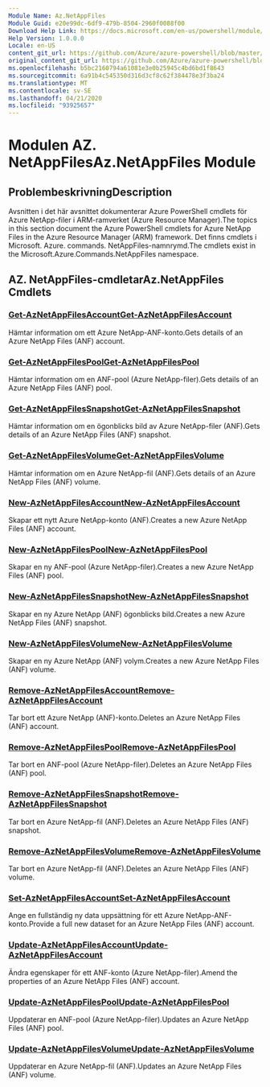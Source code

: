 ```yaml
---
Module Name: Az.NetAppFiles
Module Guid: e20e99dc-6df9-479b-8504-2960f0088f00
Download Help Link: https://docs.microsoft.com/en-us/powershell/module/az.netappfiles
Help Version: 1.0.0.0
Locale: en-US
content_git_url: https://github.com/Azure/azure-powershell/blob/master/src/NetAppFiles/NetAppFiles/help/Az.NetAppFiles.md
original_content_git_url: https://github.com/Azure/azure-powershell/blob/master/src/NetAppFiles/NetAppFiles/help/Az.NetAppFiles.md
ms.openlocfilehash: b5bc2160794a61081e3e0b25945c4bd6bd1f8643
ms.sourcegitcommit: 6a91b4c545350d316d3cf8c62f384478e3f3ba24
ms.translationtype: MT
ms.contentlocale: sv-SE
ms.lasthandoff: 04/21/2020
ms.locfileid: "93925657"
---
```

# <span data-ttu-id="e9215-101">Modulen AZ. NetAppFiles</span><span class="sxs-lookup"><span data-stu-id="e9215-101">Az.NetAppFiles Module</span></span>
## <span data-ttu-id="e9215-102">Problembeskrivning</span><span class="sxs-lookup"><span data-stu-id="e9215-102">Description</span></span>
<span data-ttu-id="e9215-103">Avsnitten i det här avsnittet dokumenterar Azure PowerShell cmdlets för Azure NetApp-filer i ARM-ramverket (Azure Resource Manager).</span><span class="sxs-lookup"><span data-stu-id="e9215-103">The topics in this section document the Azure PowerShell cmdlets for Azure NetApp Files in the Azure Resource Manager (ARM) framework.</span></span> <span data-ttu-id="e9215-104">Det finns cmdlets i Microsoft. Azure. commands. NetAppFiles-namnrymd.</span><span class="sxs-lookup"><span data-stu-id="e9215-104">The cmdlets exist in the Microsoft.Azure.Commands.NetAppFiles namespace.</span></span>

## <span data-ttu-id="e9215-105">AZ. NetAppFiles-cmdletar</span><span class="sxs-lookup"><span data-stu-id="e9215-105">Az.NetAppFiles Cmdlets</span></span>
### [<span data-ttu-id="e9215-106">Get-AzNetAppFilesAccount</span><span class="sxs-lookup"><span data-stu-id="e9215-106">Get-AzNetAppFilesAccount</span></span>](Get-AzNetAppFilesAccount.md)
<span data-ttu-id="e9215-107">Hämtar information om ett Azure NetApp-ANF-konto.</span><span class="sxs-lookup"><span data-stu-id="e9215-107">Gets details of an Azure NetApp Files (ANF) account.</span></span>

### [<span data-ttu-id="e9215-108">Get-AzNetAppFilesPool</span><span class="sxs-lookup"><span data-stu-id="e9215-108">Get-AzNetAppFilesPool</span></span>](Get-AzNetAppFilesPool.md)
<span data-ttu-id="e9215-109">Hämtar information om en ANF-pool (Azure NetApp-filer).</span><span class="sxs-lookup"><span data-stu-id="e9215-109">Gets details of an Azure NetApp Files (ANF) pool.</span></span>

### [<span data-ttu-id="e9215-110">Get-AzNetAppFilesSnapshot</span><span class="sxs-lookup"><span data-stu-id="e9215-110">Get-AzNetAppFilesSnapshot</span></span>](Get-AzNetAppFilesSnapshot.md)
<span data-ttu-id="e9215-111">Hämtar information om en ögonblicks bild av Azure NetApp-filer (ANF).</span><span class="sxs-lookup"><span data-stu-id="e9215-111">Gets details of an Azure NetApp Files (ANF) snapshot.</span></span>

### [<span data-ttu-id="e9215-112">Get-AzNetAppFilesVolume</span><span class="sxs-lookup"><span data-stu-id="e9215-112">Get-AzNetAppFilesVolume</span></span>](Get-AzNetAppFilesVolume.md)
<span data-ttu-id="e9215-113">Hämtar information om en Azure NetApp-fil (ANF).</span><span class="sxs-lookup"><span data-stu-id="e9215-113">Gets details of an Azure NetApp Files (ANF) volume.</span></span>

### [<span data-ttu-id="e9215-114">New-AzNetAppFilesAccount</span><span class="sxs-lookup"><span data-stu-id="e9215-114">New-AzNetAppFilesAccount</span></span>](New-AzNetAppFilesAccount.md)
<span data-ttu-id="e9215-115">Skapar ett nytt Azure NetApp-konto (ANF).</span><span class="sxs-lookup"><span data-stu-id="e9215-115">Creates a new Azure NetApp Files (ANF) account.</span></span>

### [<span data-ttu-id="e9215-116">New-AzNetAppFilesPool</span><span class="sxs-lookup"><span data-stu-id="e9215-116">New-AzNetAppFilesPool</span></span>](New-AzNetAppFilesPool.md)
<span data-ttu-id="e9215-117">Skapar en ny ANF-pool (Azure NetApp-filer).</span><span class="sxs-lookup"><span data-stu-id="e9215-117">Creates a new Azure NetApp Files (ANF) pool.</span></span>

### [<span data-ttu-id="e9215-118">New-AzNetAppFilesSnapshot</span><span class="sxs-lookup"><span data-stu-id="e9215-118">New-AzNetAppFilesSnapshot</span></span>](New-AzNetAppFilesSnapshot.md)
<span data-ttu-id="e9215-119">Skapar en ny Azure NetApp (ANF) ögonblicks bild.</span><span class="sxs-lookup"><span data-stu-id="e9215-119">Creates a new Azure NetApp Files (ANF) snapshot.</span></span>

### [<span data-ttu-id="e9215-120">New-AzNetAppFilesVolume</span><span class="sxs-lookup"><span data-stu-id="e9215-120">New-AzNetAppFilesVolume</span></span>](New-AzNetAppFilesVolume.md)
<span data-ttu-id="e9215-121">Skapar en ny Azure NetApp (ANF) volym.</span><span class="sxs-lookup"><span data-stu-id="e9215-121">Creates a new Azure NetApp Files (ANF) volume.</span></span>

### [<span data-ttu-id="e9215-122">Remove-AzNetAppFilesAccount</span><span class="sxs-lookup"><span data-stu-id="e9215-122">Remove-AzNetAppFilesAccount</span></span>](Remove-AzNetAppFilesAccount.md)
<span data-ttu-id="e9215-123">Tar bort ett Azure NetApp (ANF)-konto.</span><span class="sxs-lookup"><span data-stu-id="e9215-123">Deletes an Azure NetApp Files (ANF) account.</span></span>

### [<span data-ttu-id="e9215-124">Remove-AzNetAppFilesPool</span><span class="sxs-lookup"><span data-stu-id="e9215-124">Remove-AzNetAppFilesPool</span></span>](Remove-AzNetAppFilesPool.md)
<span data-ttu-id="e9215-125">Tar bort en ANF-pool (Azure NetApp-filer).</span><span class="sxs-lookup"><span data-stu-id="e9215-125">Deletes an Azure NetApp Files (ANF) pool.</span></span>

### [<span data-ttu-id="e9215-126">Remove-AzNetAppFilesSnapshot</span><span class="sxs-lookup"><span data-stu-id="e9215-126">Remove-AzNetAppFilesSnapshot</span></span>](Remove-AzNetAppFilesSnapshot.md)
<span data-ttu-id="e9215-127">Tar bort en Azure NetApp-fil (ANF).</span><span class="sxs-lookup"><span data-stu-id="e9215-127">Deletes an Azure NetApp Files (ANF) snapshot.</span></span>

### [<span data-ttu-id="e9215-128">Remove-AzNetAppFilesVolume</span><span class="sxs-lookup"><span data-stu-id="e9215-128">Remove-AzNetAppFilesVolume</span></span>](Remove-AzNetAppFilesVolume.md)
<span data-ttu-id="e9215-129">Tar bort en Azure NetApp-fil (ANF).</span><span class="sxs-lookup"><span data-stu-id="e9215-129">Deletes an Azure NetApp Files (ANF) volume.</span></span>

### [<span data-ttu-id="e9215-130">Set-AzNetAppFilesAccount</span><span class="sxs-lookup"><span data-stu-id="e9215-130">Set-AzNetAppFilesAccount</span></span>](Set-AzNetAppFilesAccount.md)
<span data-ttu-id="e9215-131">Ange en fullständig ny data uppsättning för ett Azure NetApp-ANF-konto.</span><span class="sxs-lookup"><span data-stu-id="e9215-131">Provide a full new dataset for an Azure NetApp Files (ANF) account.</span></span>

### [<span data-ttu-id="e9215-132">Update-AzNetAppFilesAccount</span><span class="sxs-lookup"><span data-stu-id="e9215-132">Update-AzNetAppFilesAccount</span></span>](Update-AzNetAppFilesAccount.md)
<span data-ttu-id="e9215-133">Ändra egenskaper för ett ANF-konto (Azure NetApp-filer).</span><span class="sxs-lookup"><span data-stu-id="e9215-133">Amend the properties of an Azure NetApp Files (ANF) account.</span></span>

### [<span data-ttu-id="e9215-134">Update-AzNetAppFilesPool</span><span class="sxs-lookup"><span data-stu-id="e9215-134">Update-AzNetAppFilesPool</span></span>](Update-AzNetAppFilesPool.md)
<span data-ttu-id="e9215-135">Uppdaterar en ANF-pool (Azure NetApp-filer).</span><span class="sxs-lookup"><span data-stu-id="e9215-135">Updates an Azure NetApp Files (ANF) pool.</span></span>

### [<span data-ttu-id="e9215-136">Update-AzNetAppFilesVolume</span><span class="sxs-lookup"><span data-stu-id="e9215-136">Update-AzNetAppFilesVolume</span></span>](Update-AzNetAppFilesVolume.md)
<span data-ttu-id="e9215-137">Uppdaterar en Azure NetApp-fil (ANF).</span><span class="sxs-lookup"><span data-stu-id="e9215-137">Updates an Azure NetApp Files (ANF) volume.</span></span>

